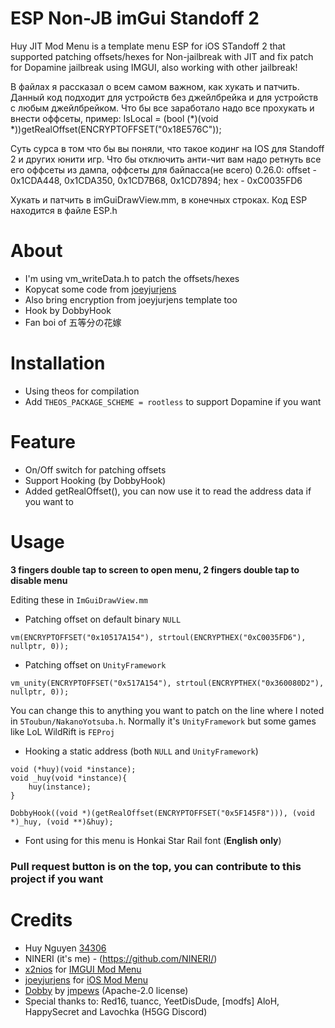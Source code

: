 # ESP Non-JB imGui Standoff 2
Huy JIT Mod Menu is a template menu ESP for iOS STandoff 2 that supported patching offsets/hexes for Non-jailbreak with JIT and fix patch for Dopamine jailbreak using IMGUI, also working with other jailbreak!

В файлах я рассказал о всем самом важном, как хукать и патчить. Данный код подходит для устройств без джейлбрейка и для устройств с любым джейлбрейком. Что бы все заработало надо все прохукать и внести оффсеты, пример: IsLocal = (bool (*)(void *))getRealOffset(ENCRYPTOFFSET("0x18E576C"));

Суть сурса в том что бы вы поняли, что такое кодинг на IOS для Standoff 2 и других юнити игр. Что бы отключить анти-чит вам надо ретнуть все его оффсеты из дампа, оффсеты для байпасса(не всего) 0.26.0: offset - 0x1CDA448, 0x1CDA350, 0x1CD7B68, 0x1CD7894; hex - 0xC0035FD6

Хукать и патчить в imGuiDrawView.mm, в конечных строках.
Код ESP находится в файле ESP.h


# About
- I'm using vm_writeData.h to patch the offsets/hexes
- Kopycat some code from [joeyjurjens](https://github.com/joeyjurjens/iOS-Mod-Menu-Template-for-Theos)
- Also bring encryption from joeyjurjens template too
- Hook by DobbyHook
- Fan boi of 五等分の花嫁

# Installation
- Using theos for compilation
- Add ```THEOS_PACKAGE_SCHEME = rootless``` to support Dopamine if you want 

# Feature
- On/Off switch for patching offsets
- Support Hooking (by DobbyHook)
- Added getRealOffset(), you can now use it to read the address data if you want to

# Usage
**3 fingers double tap to screen to open menu, 2 fingers double tap to disable menu**

Editing these in `ImGuiDrawView.mm`

- Patching offset on default binary `NULL`
```obj-c
vm(ENCRYPTOFFSET("0x10517A154"), strtoul(ENCRYPTHEX("0xC0035FD6"), nullptr, 0));
```

- Patching offset on `UnityFramework`
```obj-c
vm_unity(ENCRYPTOFFSET("0x517A154"), strtoul(ENCRYPTHEX("0x360080D2"), nullptr, 0));
```
You can change this to anything you want to patch on the line where I noted in `5Toubun/NakanoYotsuba.h`. Normally it's `UnityFramework` but some games like LoL WildRift is `FEProj`

- Hooking a static address (both `NULL` and `UnityFramework`)
```obj-c
void (*huy)(void *instance);
void _huy(void *instance){
    huy(instance);
}

DobbyHook((void *)(getRealOffset(ENCRYPTOFFSET("0x5F145F8"))), (void *)_huy, (void **)&huy);
```
- Font using for this menu is Honkai Star Rail font (**English only**)

### Pull request button is on the top, you can contribute to this project if you want

# Credits
- Huy Nguyen [34306](https://github.com/34306)
- NINERI (it's me) - (https://github.com/NINERI/)
- [x2nios](https://github.com/x2niosvn) for [IMGUI Mod Menu](https://github.com/x2niosvn/iOS-IMGUI-Mod-Menu-Templates)
- [joeyjurjens](https://github.com/joeyjurjens) for [iOS Mod Menu](https://github.com/joeyjurjens/iOS-Mod-Menu-Template-for-Theos)
- [Dobby](https://github.com/jmpews/Dobby) by [jmpews](https://github.com/jmpews) (Apache-2.0 license)
- Special thanks to: Red16, tuancc, YeetDisDude, [modfs] AloH, HappySecret and Lavochka (H5GG Discord)
